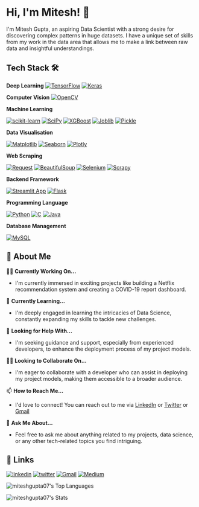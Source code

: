 
# Hi, I'm Mitesh! 👋



I'm Mitesh Gupta, an aspiring Data Scientist with a strong desire for discovering complex patterns in huge datasets. I have a unique set of skills from my work in the data area that allows me to make a link between raw data and insightful understandings.




## Tech Stack 🛠

**Deep Learning**
[![TensorFlow](https://img.shields.io/badge/TensorFlow-FF6F00?style=for-the-badge&logo=tensorflow&logoColor=white)](https://www.tensorflow.org/)
[![Keras](https://img.shields.io/badge/keras-EE4C2C?style=for-the-badge&logo=keras&logoColor=white)](https://keras.io/)

**Computer Vision**
[![OpenCV](https://img.shields.io/badge/OpenCV-5C3EE8?style=for-the-badge&logo=opencv&logoColor=white)](https://opencv.org/)


**Machine Learning**

[![scikit-learn](https://img.shields.io/badge/scikit_learn-E10098?style=for-the-badge&logo=scikit-learn&logoColor=white)](https://scikit-learn.org/stable/)
[![SciPy](https://img.shields.io/badge/SciPy-FB2423?style=for-the-badge&logo=scipy&logoColor=white)](https://scipy.org/)
[![XGBoost](https://img.shields.io/badge/XGBoost-276DC3?style=for-the-badge&logo=xgboost&logoColor=white)](https://xgboost.readthedocs.io/en/stable/)
[![Joblib](https://img.shields.io/badge/Joblib-FD8C25?style=for-the-badge&logo=python&logoColor=white)](https://joblib.readthedocs.io/en/stable/)
[![Pickle](https://img.shields.io/badge/Pickle-3E8E04?style=for-the-badge&logo=python&logoColor=white)](https://docs.python.org/3/library/pickle.html)

**Data Visualisation**

[![Matplotlib](https://img.shields.io/badge/Matplotlib-777BB4?style=for-the-badge&logo=plotly&logoColor=white)](https://matplotlib.org/stable/index.html)
[![Seaborn](https://img.shields.io/badge/Seaborn-2C2D72?style=for-the-badge&logo=plotly&logoColor=white)](https://seaborn.pydata.org/)
[![Plotly](https://img.shields.io/badge/Plotly-239120?style=for-the-badge&logo=plotly&logoColor=white)](https://plotly.com/)

**Web Scraping**

[![Request](https://img.shields.io/badge/Requests-EE4C2C?style=for-the-badge&logo=python&logoColor=white)](https://pypi.org/project/requests/)
[![BeautifulSoup](https://img.shields.io/badge/BeautifulSoup-E10098?style=for-the-badge&logo=python&logoColor=white)](https://beautiful-soup-4.readthedocs.io/en/latest/)
[![Selenium](https://img.shields.io/badge/Selenium-43B02A?style=for-the-badge&logo=Selenium&logoColor=white)](https://selenium-python.readthedocs.io/)
[![Scrapy](https://img.shields.io/badge/Scrapy-blue?style=for-the-badge&logo=Scrapy&logoColor=white)](https://scrapy.org/)


**Backend Framework**

[![Streamlit App](https://img.shields.io/badge/Streamlit-FF4B4B?style=for-the-badge&logo=Streamlit&logoColor=white)](https://streamlit.io/)
[![Flask](https://img.shields.io/badge/Flask-white?style=for-the-badge&logo=flask&logoColor=black)](https://flask.palletsprojects.com/en/3.0.x/)

**Programming Language**

[![Python](https://img.shields.io/badge/Python-FFD43B?style=for-the-badge&logo=python&logoColor=blue)](https://www.python.org/)
[![C](https://img.shields.io/badge/C-00599C?style=for-the-badge&logo=c&logoColor=white)](https://devdocs.io/c/)
[![Java](https://img.shields.io/badge/Java-ED8B00?style=for-the-badge&logo=java&logoColor=white)](https://docs.oracle.com/en/java/)

**Database Management**

[![MySQL](https://img.shields.io/badge/MySQL-4479A1?style=for-the-badge&logo=mysql&logoColor=white)](https://dev.mysql.com/doc/)



## 🚀 About Me

👩‍💻 **Currently Working On...**  
   - I'm currently immersed in exciting projects like building a Netflix recommendation system and creating a COVID-19 report dashboard.

🧠 **Currently Learning...**  
   - I'm deeply engaged in learning the intricacies of Data Science, constantly expanding my skills to tackle new challenges.

🤔 **Looking for Help With...**  
   - I'm seeking guidance and support, especially from experienced developers, to enhance the deployment process of my project models.

👯‍♀️ **Looking to Collaborate On...**  
   - I'm eager to collaborate with a developer who can assist in deploying my project models, making them accessible to a broader audience.

📫 **How to Reach Me...**  
   - I'd love to connect! You can reach out to me via [LinkedIn](https://www.linkedin.com/in/mitesh-gupta/) or [Twitter](https://twitter.com/mg_mitesh) or [Gmail](mailto:mgmiteshgupta134@gmail.com)
 
   
💬 **Ask Me About...**  
   - Feel free to ask me about anything related to my projects, data science, or any other tech-related topics you find intriguing.




## 🔗 Links
[![linkedin](https://img.shields.io/badge/linkedin-0A66C2?style=for-the-badge&logo=linkedin&logoColor=white)](https://www.linkedin.com/in/mitesh-gupta/)
[![twitter](https://img.shields.io/badge/twitter-1DA1F2?style=for-the-badge&logo=twitter&logoColor=white)](https://twitter.com/mg_mitesh)
[![Gmail](https://img.shields.io/badge/gmail-red?style=for-the-badge&logo=gmail&logoColor=white)](mailto:mgmiteshgupta134@gmail.com)
[![Medium](https://img.shields.io/badge/medium-black?style=for-the-badge&logo=medium&logoColor=white)](https://medium.com/@mgmiteshgupta134)
      
![miteshgupta07's Top Languages](https://github-readme-stats.vercel.app/api/top-langs/?username=miteshgupta07&theme=default&show_icons=true&hide_border=true&layout=compact)

![miteshgupta07's Stats](https://github-readme-stats.vercel.app/api?username=miteshgupta07&theme=default&show_icons=true&hide_border=false&count_private=false)    
